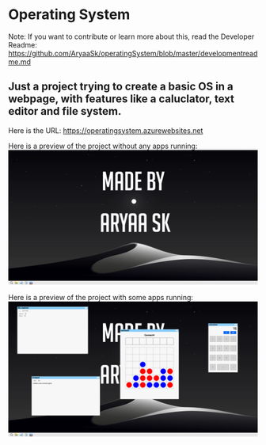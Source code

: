 # Operating System
Note: If you want to contribute or learn more about this, read the Developer Readme: https://github.com/AryaaSk/operatingSystem/blob/master/developmentreadme.md

## Just a project trying to create a basic OS in a webpage, with features like a caluclator, text editor and file system.

Here is the URL: https://operatingsystem.azurewebsites.net

Here is a preview of the project without any apps running:
![Image 1](https://github.com/AryaaSk/operatingSystem/blob/master/Previews/Plain.png?raw=true)

Here is a preview of the project with some apps running:
![Image 2](https://github.com/AryaaSk/operatingSystem/blob/master/Previews/WithApps.png?raw=true)